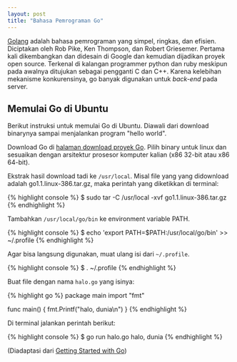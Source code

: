 ```yaml
---
layout: post
title: "Bahasa Pemrograman Go"
---
```


[Golang][0] adalah bahasa pemrograman yang simpel, ringkas, dan efisien.
Diciptakan oleh Rob Pike, Ken Thompson, dan Robert Griesemer. Pertama kali
dikembangkan dan didesain di Google dan kemudian dijadikan proyek open
source. Terkenal di kalangan programmer python dan ruby meskipun pada
awalnya ditujukan sebagai pengganti C dan C++. Karena kelebihan mekanisme
konkurensinya, go banyak digunakan untuk *back-end* pada server.

<h2 class="clear">Memulai Go di Ubuntu</h2>

Berikut instruksi untuk memulai Go di Ubuntu. Diawali dari download
binarynya sampai menjalankan program "hello world".

Download Go di [halaman download proyek Go][1].
Pilih binary untuk linux dan sesuaikan dengan arsitektur prosesor
komputer kalian (x86 32-bit atau x86 64-bit).

Ekstrak hasil download tadi ke `/usr/local`. Misal file yang yang
didownload adalah go1.1.linux-386.tar.gz, maka perintah yang diketikkan
di terminal:

{% highlight console %}
$ sudo tar -C /usr/local -xvf go1.1.linux-386.tar.gz
{% endhighlight %}

Tambahkan `/usr/local/go/bin` ke environment variable PATH.

{% highlight console %}
$ echo 'export PATH=$PATH:/usr/local/go/bin' >> ~/.profile
{% endhighlight %}

Agar bisa langsung digunakan, muat ulang isi dari `~/.profile`.

{% highlight console %}
$ . ~/.profile
{% endhighlight %}

Buat file dengan nama `halo.go` yang isinya:

{% highlight go %}
package main
import "fmt"

func main() {
    fmt.Printf("halo, dunia\n")
}
{% endhighlight %}

Di terminal jalankan perintah berikut:

{% highlight console %}
$ go run halo.go
halo, dunia
{% endhighlight %}

(Diadaptasi dari [Getting Started with Go][2])

[0]: http://golang.org/
[1]: http://code.google.com/p/go/downloads
[2]: http://golang.org/doc/install
